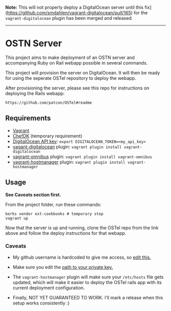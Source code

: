**Note:** This will not properly deploy a DigitalOcean server until this
fix](https://github.com/smdahlen/vagrant-digitalocean/pull/165) for the
`vagrant-digitalocean` plugin has been merged and released.

--------------------------------

# OSTN Server

This project aims to make deployment of an OSTN server and accompanying
Ruby on Rail webapp possible in several commands.

This project will provision the server on DigitalOcean. It will then be
ready for using the seperate OSTel repository to deploy the webapp.

After provisioning the server, please see this repo for instructions on
deploying the Rails webapp:

    https://github.com/patcon/OSTel#readme

## Requirements

- [Vagrant](http://www.vagrantup.com/downloads.html)
- [ChefDK](https://downloads.getchef.com/chef-dk/) (temporary requirement)
- [DigitalOcean API
  key](https://cloud.digitalocean.com/settings/applications): `export
  DIGITALOCEAN_TOKEN=<my_api_key>`
- [vagant-digitalocean](https://github.com/smdahlen/vagrant-digitalocean) plugin: `vagrant plugin install vagrant-digitalocean`
- [vagrant-omnibus](https://github.com/opscode/vagrant-omnibus) plugin: `vagrant plugin install vagrant-omnibus`
- [vagrant-hostmanager](https://github.com/smdahlen/vagrant-hostmanager) plugin: `vagrant plugin install vagrant-hostmanager`

## Usage

**See Caveats section first.**

From the project folder, run these commands:

```
berks vendor ext-cookbooks # temporary step
vagrant up
```

Now that the server is up and running, clone the OSTel repo from the
link above and follow the deploy instructions for that webapp.

### Caveats

- My github username is hardcoded to give me access, so [edit
  this.](https://github.com/patcon/chef-ostn/blob/easier-deploy/Vagrantfile#L59)

- Make sure you edit the [path to your private
  key.](https://github.com/patcon/chef-ostn/blob/easier-deploy/Vagrantfile#L23)

- The `vagrant-hostmanager` plugin will make sure your `/etc/hosts` file
  gets updated, which will make it easier to deploy the OSTel rails app
  with its current deployment configuration.

- Finally, NOT YET GUARANTEED TO WORK. I'll mark a release when this
  setup works consistently :)

